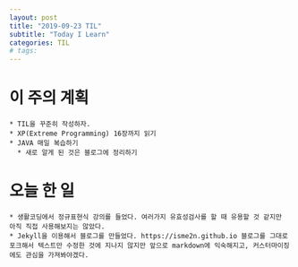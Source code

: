 ```yaml
---
layout: post
title: "2019-09-23 TIL"
subtitle: "Today I Learn"
categories: TIL
# tags:
---
```

# 이 주의 계획
    * TIL을 꾸준히 작성하자.
    * XP(Extreme Programming) 16장까지 읽기
    * JAVA 매일 복습하기
      * 새로 알게 된 것은 블로그에 정리하기


# 오늘 한 일
    * 생활코딩에서 정규표현식 강의를 들었다. 여러가지 유효성검사를 할 때 유용할 것 같지만 아직 직접 사용해보지는 않았다.
    * Jekyll을 이용해서 블로그를 만들었다. https://isme2n.github.io 블로그를 그대로 포크해서 텍스트만 수정한 것에 지나지 않지만 앞으로 markdown에 익숙해지고, 커스터마이징에도 관심을 가져봐야겠다.
